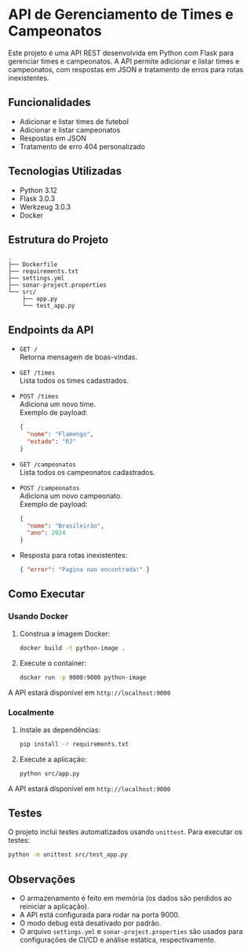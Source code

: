 # API de Gerenciamento de Times e Campeonatos

Este projeto é uma API REST desenvolvida em Python com Flask para gerenciar times e campeonatos. A API permite adicionar e listar times e campeonatos, com respostas em JSON e tratamento de erros para rotas inexistentes.

## Funcionalidades

- Adicionar e listar times de futebol
- Adicionar e listar campeonatos
- Respostas em JSON
- Tratamento de erro 404 personalizado

## Tecnologias Utilizadas

- Python 3.12
- Flask 3.0.3
- Werkzeug 3.0.3
- Docker

## Estrutura do Projeto

```
.
├── Dockerfile
├── requirements.txt
├── settings.yml
├── sonar-project.properties
└── src/
    ├── app.py
    └── test_app.py
```

## Endpoints da API

- `GET /`  
  Retorna mensagem de boas-vindas.

- `GET /times`  
  Lista todos os times cadastrados.

- `POST /times`  
  Adiciona um novo time.  
  Exemplo de payload:
  ```json
  {
    "nome": "Flamengo",
    "estado": "RJ"
  }
  ```

- `GET /campeonatos`  
  Lista todos os campeonatos cadastrados.

- `POST /campeonatos`  
  Adiciona um novo campeonato.  
  Exemplo de payload:
  ```json
  {
    "nome": "Brasileirão",
    "ano": 2024
  }
  ```

- Resposta para rotas inexistentes:
  ```json
  { "error": "Pagina nao encontrada!" }
  ```

## Como Executar

### Usando Docker

1. Construa a imagem Docker:
   ```bash
   docker build -t python-image .
   ```

2. Execute o container:
   ```bash
   docker run -p 9000:9000 python-image
   ```

A API estará disponível em `http://localhost:9000`

### Localmente

1. Instale as dependências:
   ```bash
   pip install -r requirements.txt
   ```

2. Execute a aplicação:
   ```bash
   python src/app.py
   ```

A API estará disponível em `http://localhost:9000`

## Testes

O projeto inclui testes automatizados usando `unittest`. Para executar os testes:

```bash
python -m unittest src/test_app.py
```

## Observações

- O armazenamento é feito em memória (os dados são perdidos ao reiniciar a aplicação).
- A API está configurada para rodar na porta 9000.
- O modo debug está desativado por padrão.
- O arquivo `settings.yml` e `sonar-project.properties` são usados para configurações de CI/CD e análise estática, respectivamente. 